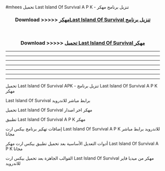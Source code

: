 #mhees تحميل Last Island Of Survival  A P K - تنزيل برنامج مهكر



<div align="center">
<h3>Download >>>>> <a href="https://runaway1.web.app/?sq=Last Island Of Survival ">مهكرLast Island Of Survival  تنزيل برنامج</a></h3><br>

<h3>Download >>>>> <a href="https://runaway1.web.app/?sq=Last Island Of Survival ">تحميل Last Island Of Survival  مهكر</a></h3>
</div>


----------------------------------------------------------

----------------------------------------------------------

----------------------------------------------------------

----------------------------------------------------------

----------------------------------------------------------

----------------------------------------------------------

----------------------------------------------------------

تحميل Last Island Of Survival  APK - تنزيل برنامج Last Island Of Survival  A P K مهكر

Last Island Of Survival  برابط مباشر للاندرويد

تحميل Last Island Of Survival  مهكر اخر اصدار

تطبيق Last Island Of Survival  A P K مهكر

إضافات تهكير برنامج بيكس ارت Last Island Of Survival  A P K للاندرويد برابط مباشر مجانا

أدوات التعديل الأساسية بعد تحميل تطبيق بيكس ارت مهكر Last Island Of Survival  A P K مجانا

القوالب الجاهزة بعد تحميل بيكس ارت Last Island Of Survival  مهكر من ميديا فاير للاندرويد


